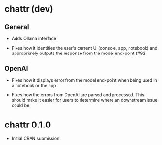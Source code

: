 # chattr (dev)

## General

* Adds Ollama interface

* Fixes how it identifies the user's current UI (console, app, notebook) and
appropriately outputs the response from the model end-point (#92)

## OpenAI

* Fixes how it displays error from the model end-point when being used in a 
notebook or the app

* Fixes how the errors from OpenAI are parsed and processed. This should make
it easier for users to determine where an downstream issue could be.

# chattr 0.1.0

* Initial CRAN submission.

